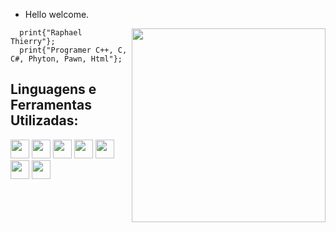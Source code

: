 - Hello welcome.

<img align="right" width="310" src="https://monophy.com/media/11kEuHSQAXXiGQ/monophy.gif" />

```Pawn
  print{"Raphael Thierry"};
  print{"Programer C++, C, C#, Phyton, Pawn, Html"};
```

## **Linguagens e Ferramentas Utilizadas:** 

<code><img height="30" src="https://cdn-icons-png.flaticon.com/512/190/190778.png"></code>
<code><img height="30" src="https://image.flaticon.com/icons/png/512/919/919852.png"></code>
<code><img height="30" src="https://user-images.githubusercontent.com/42747200/46140125-da084900-c26d-11e8-8ea7-c45ae6306309.png"></code>
<code><img height="30" src="https://cdn-icons-png.flaticon.com/512/888/888859.png"></code>
<code><img height="30" src="https://cdn.worldvectorlogo.com/logos/c--4.svg"></code>
<code><img height="30" src="https://e7.pngegg.com/pngimages/724/306/png-clipart-c-logo-c-programming-language-icon-letter-c-blue-logo-thumbnail.png"></code>
<code><img height="30" src=""></code>
